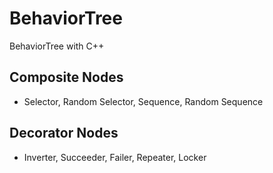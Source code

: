 # BehaviorTree
BehaviorTree with C++


## Composite Nodes
- Selector, Random Selector, Sequence, Random Sequence


## Decorator Nodes
- Inverter, Succeeder, Failer, Repeater, Locker
